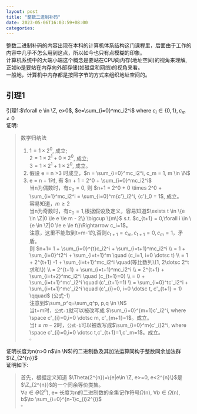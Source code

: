 ```yaml
---
layout: post
title: "整数二进制补码"
date: 2023-05-06T16:03:59+08:00
categories:
---
```

整数二进制补码的内容出现在本科的计算机体系结构这门课程里，后面由于工作的内容中几乎不怎么用到这点，所以如今也只有点模糊的印象。  
计算机系统中的大端小端这个概念是要站在CPU向内存(地址空间)的视角来理解,正如io是要站在内存向外部存储(如磁盘和网络)的视角来看。  
一般地，计算机中内存都是按照字节的方式来组织地址空间的。  
## 引理1
引理1:$\forall e \in \Z, e>0$, $e=\sum_{i=0}^mc_i2^i$ where $c_i \in \{0, 1\}, c_m \neq 0$  
证明:
> 数学归纳法  
>
> 1. $1=1 \times 2^0$, 成立;  
> $2 = 1 \times 2^1 + 0 \times 2^0$, 成立;  
> $3 = 1 \times 2^1 + 1 \times 2^0$, 成立。  
> 2. 假设 e = n >3 时成立，$n = \sum_{i=0}^mc_i2^i, c_m = 1, m \in \N$
> 3. e = n + 1时,
> 有 $n + 1 = 2^0 + \sum_{i=0}^mc_i2^i$  
> 当n为偶数时，有$c_0 = 0$, 则 $n+1 = 2^0 + 0 \times 2^0 + \sum_{i=1}^mc_i2^i = \sum_{i=0}^m{c'}_i2^i, {c'}_0 = 1$, 成立。  
> 容易知道，$m \ge 2$  
> 当n为奇数时，有$c_0 = 1$,根据假设及定义，容易知道$\exists t \in \{e \in \Z|0 \le e \le m - 2\} \bigcup \{m\}$ s.t. $c_{t+1} = 0,\forall i \in \{e \in \Z|0 \le e \le t\}\Rightarrow c_i=1$。  
> 注意，这里不能取到t=m-1的,否则$c_{t+1}=c_m, c_{t+1}=0, c_{m}=1$，矛盾。  
> 则 $n+1= 1 + \sum_{i=0}^{t}c_i2^i + \sum_{i=t+1}^mc_i2^i  \\
> = 1 + \sum_{i=0}^t2^i + \sum_{i=t+1}^m \quad (c_i=1, i=0 \dotsc t) \\
> = 1 + 2^{t+1} -1 + \sum_{i=t+1}^mc_i2^i \quad(等比数列\{1, 2\dotsc 2^t求和\}) \\
> = 2^{t+1} + \sum_{i=t+1}^mc_i2^i \\
> = 2^{t+1} + \sum_{i=t+2}^mc_i2^i \quad (c_{t+1}=0) \\
> = 0 + \sum_{i=t+1}^mc'_i2^i \quad (c'_{t+1}=1) \\
> = \sum_{i=0}^tc'_i2^i + \sum_{i=t+1}^mc'_i2^i \quad (c'_{i}=0, i=0 \dotsc t, c'_{t+1} = 1) \qquad$
> (公式-1)  
> 注意到$\sum_p^q=\sum_q^p, p,q \in \N$  
> 当t=m时，`公式-1`就可以被改写成 $\sum_{i=0}^{m+1}c'_i2^i, where \space c'_{i}=0,i=0 \dotsc m, c'_{m+1}=1$。成立。  
> 当$t \le m-2$时，`公式-1`可以被改写成$\sum_{i=0}^m{c'_i}2^i, where \space c'_{i}=0,i=0 \dotsc t,c'_{t+1}=1,c'_m=1$。成立。  
> $\square$

 
证明长度为n(n>0 n$\in \N$)的二进制数及其加法运算同构于整数同余加法群$\Z_{2^{n}}$  
证明如下:  
>首先，根据定义知道 $\Theta(2^{n})=\{e|e\in \Z, e>=0, e<2^{n}\}$是$\Z_{2^{n}}$的一个同余等价类集。  
$\forall e \in \Theta(2^{n})$, e=
长度为n的二进制数的全集记作符号$\Omega$(n), $\forall b \in \Omega$(n), b$\to \sum_{i=0}^{n-1}c_{i}2^{i}$  
$\square$